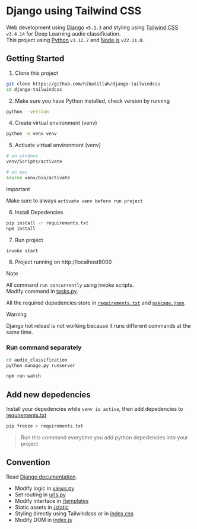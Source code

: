 # Django using Tailwind CSS

Web development using [Django](https://www.djangoproject.com) `v5.1.3` and styling using [Tailwind CSS](https://tailwindcss.com) `v3.4.14` for Deep Learning audio classification. <br>
This project using [Python](https://www.python.org) `v3.12.7` and [Node.js](https://nodejs.org/) `v22.11.0`.

## Getting Started

1. Clone this project

```bash
git clone https://github.com/hibatillah/django-tailwindcss
cd django-tailwindcss
```

2. Make sure you have Python installed, check version by running

```bash
python --version
```

4. Create virtual environment (venv)

```bash
python -m venv venv
```

5. Activate virtual environment (venv)

```bash
# on windows
venv/Scripts/activate

# on mac
source venv/bin/activate
```

> [!IMPORTANT]
> Make sure to always `activate venv before run project`

6. Install Depedencies

```bash
pip install -r requirements.txt
npm install
```

7. Run project

```bash
invoke start
```

8. Project running on http://localhost8000

> [!NOTE]
> All command `run concurrently` using invoke scripts. <br>
> Modify command in [tasks.py](/tasks.py).
>
> All the required depedencies store in [`requirements.txt`](/requirements.txt) and [`pakcage.json`](/package.json).

> [!WARNING]
> Django hot reload is not working because it runs different commands at the same time.

### Run command separately

```bash
cd audio_classification
python manage.py runserver
```

```bash
npm run watch
```

## Add new depedencies

Install your depedencies while `venv is active`, then add depedencies to [requirements.txt](/requirements.txt)

```bash
pip freeze > requirements.txt
```

> Run this command everytime you add python depedencies into your project

## Convention

Read [Django documentation](https://docs.djangoproject.com).

- Modify logic in [views.py](/audio_classification/audio_classification/views.py)
- Set routing in [urls.py](/audio_classification/audio_classification/urls.py)
- Modify interface in [/templates](/audio_classification/templates)
- Static assets in [/static](/audio_classification/static)
- Styling directly using Tailwindcss or in [index.css](/audio_classification/static/css/index.css)
- Modify DOM in [index.js](/audio_classification/static/css/index.js)
